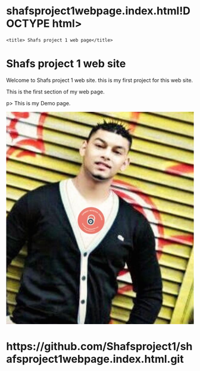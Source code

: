 # shafsproject1webpage.index.html!DOCTYPE html>
<html>


<head>

    <title> Shafs project 1 web page</title>

</head>
<h1>Shafs project 1 web site</h1>

<p>Welcome to Shafs project 1 web site. this is my first project
    for this web site.
</p>

<h12> This is the first section of my web page.</h12>
</body>

p> This is my Demo page. </p>
<img src="myimage (1).jpg"> 

<h1>https://github.com/Shafsproject1/shafsproject1webpage.index.html.git</h1>


